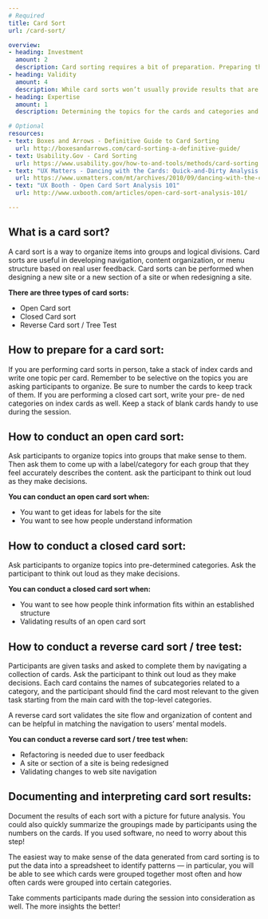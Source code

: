 ```yaml
---
# Required
title: Card Sort
url: /card-sort/

overview: 
- heading: Investment
  amount: 2
  description: Card sorting requires a bit of preparation. Preparing the cards takes more than just writing a list of topics on index cards, as you need to be strategic in determining what topics you decide to ask participants to sort.
- heading: Validity
  amount: 4
  description: While card sorts won’t usually provide results that are directly actionable, they do provide quantitative data that can be directly attributed to specific participants. The results do not directly involve input from the facilitator, which removes bias.
- heading: Expertise
  amount: 1
  description: Determining the topics for the cards and categories and facilitating the exercise can be done by anyone on the design team. Facilitating the exercise is easy and can be aided by online tools such as Trello.

# Optional
resources:
- text: Boxes and Arrows - Definitive Guide to Card Sorting
  url: http://boxesandarrows.com/card-sorting-a-definitive-guide/
- text: Usability.Gov - Card Sorting
  url: https://www.usability.gov/how-to-and-tools/methods/card-sorting.html
- text: "UX Matters - Dancing with the Cards: Quick-and-Dirty Analysis of Card-Sorting Data"
  url: https://www.uxmatters.com/mt/archives/2010/09/dancing-with-the-cards-quick-and-dirty-analysis-of-card-sorting-data.php
- text: "UX Booth - Open Card Sort Analysis 101"
  url: http://www.uxbooth.com/articles/open-card-sort-analysis-101/

---
```


## What is a card sort?

A card sort is a way to organize items into groups and logical divisions. Card sorts are useful in developing navigation, content organization, or menu structure based on real user feedback. Card sorts can be performed when designing a new site or a new section of a site or when redesigning a site.

**There are three types of card sorts:**

- Open Card sort
- Closed Card sort
- Reverse Card sort / Tree Test

## How to prepare for a card sort:

If you are performing card sorts in person, take a stack of index cards and write one topic per card. Remember to be selective on the topics you are asking participants to organize. Be sure to number the cards to keep track of them. If you are performing a closed cart sort, write your pre- de ned categories on index cards as well. Keep a stack of blank cards handy to use during the session.

## How to conduct an open card sort:

Ask participants to organize topics into groups that make sense to them. Then ask them to come up with a label/category for each group that they feel accurately describes the content. ask the participant to think out loud as they make decisions.

**You can conduct an open card sort when:**

- You want to get ideas for labels for the site
- You want to see how people understand information

## How to conduct a closed card sort:

Ask participants to organize topics into pre-determined categories. Ask the participant to think out loud as they make decisions.

**You can conduct a closed card sort when:**

- You want to see how people think information fits within an established structure
- Validating results of an open card sort
  
## How to conduct a reverse card sort / tree test:

Participants are given tasks and asked to complete them by navigating a collection of cards. Ask the participant to think out loud as they make decisions. Each card contains the names of subcategories related to a category, and the participant should  find the card most relevant to the given task starting from the main card with the top-level categories.

A reverse card sort validates the site flow and organization of content and can be helpful in matching the navigation to users’ mental models.

**You can conduct a reverse card sort / tree test when:**

- Refactoring is needed due to user feedback
- A site or section of a site is being redesigned
- Validating changes to web site navigation

## Documenting and interpreting card sort results:

Document the results of each sort with a picture for future analysis. You could also quickly summarize the groupings made by participants using the numbers on the cards. If you used software, no need to worry about this step!

The easiest way to make sense of the data generated from card sorting is to put the data into a spreadsheet to identify patterns — in particular, you will be able to see which cards were grouped together most often and how often cards were grouped into certain categories.

Take comments participants made during the session into consideration as well. The more insights the better!
